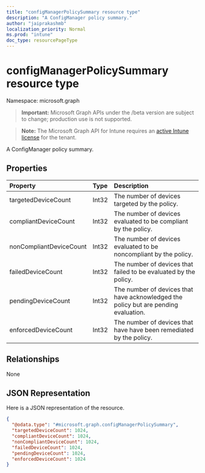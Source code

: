 ```yaml
---
title: "configManagerPolicySummary resource type"
description: "A ConfigManager policy summary."
author: "jaiprakashmb"
localization_priority: Normal
ms.prod: "intune"
doc_type: resourcePageType
---
```


# configManagerPolicySummary resource type

Namespace: microsoft.graph

> **Important:** Microsoft Graph APIs under the /beta version are subject to change; production use is not supported.

> **Note:** The Microsoft Graph API for Intune requires an [active Intune license](https://go.microsoft.com/fwlink/?linkid=839381) for the tenant.

A ConfigManager policy summary.

## Properties
|Property|Type|Description|
|:---|:---|:---|
|targetedDeviceCount|Int32|The number of devices targeted by the policy.|
|compliantDeviceCount|Int32|The number of devices evaluated to be compliant by the policy.|
|nonCompliantDeviceCount|Int32|The number of devices evaluated to be noncompliant by the policy.|
|failedDeviceCount|Int32|The number of devices that failed to be evaluated by the policy.|
|pendingDeviceCount|Int32|The number of devices that have acknowledged the policy but are pending evaluation.|
|enforcedDeviceCount|Int32|The number of devices that have have been remediated by the policy.|

## Relationships
None

## JSON Representation
Here is a JSON representation of the resource.
<!-- {
  "blockType": "resource",
  "@odata.type": "microsoft.graph.configManagerPolicySummary"
}
-->
``` json
{
  "@odata.type": "#microsoft.graph.configManagerPolicySummary",
  "targetedDeviceCount": 1024,
  "compliantDeviceCount": 1024,
  "nonCompliantDeviceCount": 1024,
  "failedDeviceCount": 1024,
  "pendingDeviceCount": 1024,
  "enforcedDeviceCount": 1024
}
```






